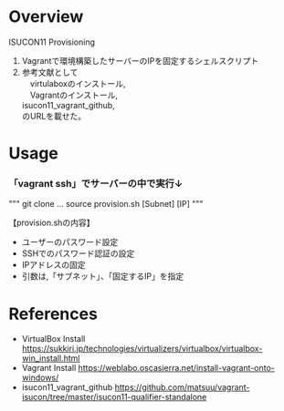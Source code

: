 # Overview
ISUCON11 Provisioning
1. Vagrantで環境構築したサーバーのIPを固定するシェルスクリプト
2. 参考文献として<br>
　virtulaboxのインストール,<br>
　Vagrantのインストール,<br>
   isucon11_vagrant_github,<br>
のURLを載せた。

# Usage
### 「vagrant ssh」でサーバーの中で実行↓
"""
git clone ...
source provision.sh [Subnet] [IP]
"""

【provision.shの内容】
- ユーザーのパスワード設定
- SSHでのパスワード認証の設定
- IPアドレスの固定
- 引数は,「サブネット」、「固定するIP」を指定

# References
- VirtualBox Install
https://sukkiri.jp/technologies/virtualizers/virtualbox/virtualbox-win_install.html<br>
- Vagrant Install
https://weblabo.oscasierra.net/install-vagrant-onto-windows/<br>
- isucon11_vagrant_github
https://github.com/matsuu/vagrant-isucon/tree/master/isucon11-qualifier-standalone<br>
